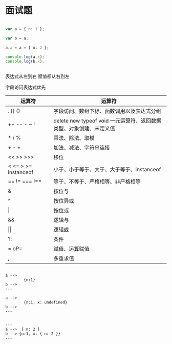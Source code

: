 # 面试题 

```javascript

var a = { n: 1 };

var b = a;

a.x = a = { n: 2 };

console.log(a.x);
console.log(b.x);



```

表达式从左到右
赋值都从右到左

字段访问表达式优先

|运算符|运算符|
|--|--| 
|. [] ()	|字段访问、数组下标、函数调用以及表达式分组|
|++ -- - ~ ! |delete new typeof void	一元运算符、返回数据类型、对象创建、未定义值|
|* / %	|乘法、除法、取模|
|+ - +	|加法、减法、字符串连接|
|\<< >> >>>|	移位|
|\< \<= > >= instanceof	|小于、小于等于、大于、大于等于、instanceof|
|== != === !==	|等于、不等于、严格相等、非严格相等|
|&	|按位与|
|^	|按位异或|
|\|	|按位或|
|&&	|逻辑与|
|\|\|	|逻辑或|
|?:	|条件|
|= oP=	|赋值、运算赋值|
|,	|多重求值|

```text

a -->  
        {n:1}
b -->
---

a -->  
        {n:1, x: undefined}
b -->
---


---
a -->  { n: 2 }
b --> {n:1, x: { n: 2 }}
---
```

